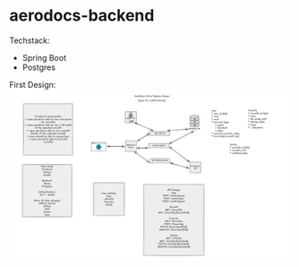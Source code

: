 # aerodocs-backend

Techstack:
* Spring Boot
* Postgres

First Design:
![Screenshot](images/backend-first-design.png)